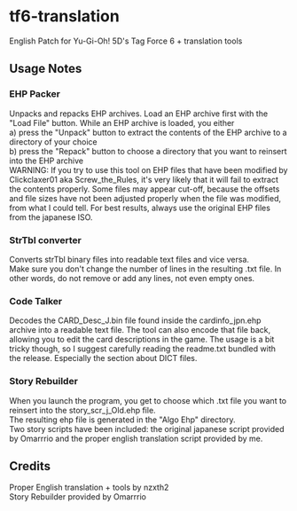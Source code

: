 # tf6-translation
English Patch for Yu-Gi-Oh! 5D's Tag Force 6 + translation tools

## Usage Notes
### EHP Packer
Unpacks and repacks EHP archives. Load an EHP archive first with the "Load File" button. While an EHP archive is loaded, you either  
a) press the "Unpack" button to extract the contents of the EHP archive to a directory of your choice  
b) press the "Repack" button to choose a directory that you want to reinsert into the EHP archive  
WARNING: If you try to use this tool on EHP files that have been modified by Clickclaxer01 aka Screw_the_Rules, it's very likely that it will fail to extract the contents properly. Some files may appear cut-off, because the offsets and file sizes have not been adjusted properly when the file was modified, from what I could tell. For best results, always use the original EHP files from the japanese ISO.

### StrTbl converter
Converts strTbl binary files into readable text files and vice versa.  
Make sure you don't change the number of lines in the resulting .txt file. In other words, do not remove or add any lines, not even empty ones.

### Code Talker
Decodes the CARD_Desc_J.bin file found inside the cardinfo_jpn.ehp archive into a readable text file.
The tool can also encode that file back, allowing you to edit the card descriptions in the game.
The usage is a bit tricky though, so I suggest carefully reading the readme.txt bundled with the release. Especially the section about DICT files.

### Story Rebuilder
When you launch the program, you get to choose which .txt file you want to reinsert into the story_scr_j_Old.ehp file.  
The resulting ehp file is generated in the "Algo Ehp" directory.  
Two story scripts have been included: the original japanese script provided by Omarrrio and the proper english translation script provided by me.

## Credits
Proper English translation + tools by nzxth2  
Story Rebuilder provided by Omarrrio
